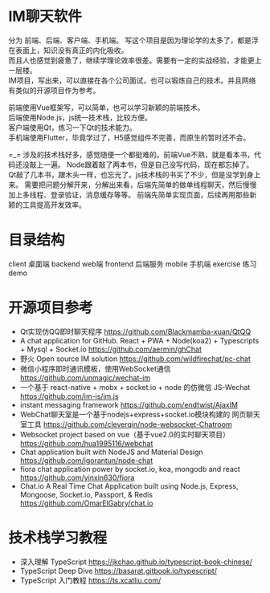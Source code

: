 # IM聊天软件
分为 前端、后端、客户端、手机端。
写这个项目是因为理论学的太多了，都是浮在表面上，知识没有真正的内化吸收。    
而且人也感觉到疲惫了，继续学理论效率很差。需要有一定的实战经验，才能更上一层楼。    
IM项目，写出来，可以直接在各个公司面试，也可以锻炼自己的技术。并且网络有类似的开源项目作为参考。    

前端使用Vue框架写，可以简单，也可以学习新颖的前端技术。     
后端使用Node.js，js统一技术栈，比较方便。   
客户端使用Qt，练习一下Qt的技术能力。    
手机端使用Flutter，毕竟学过了，H5感觉组件不完善，而原生的暂时还不会。   

=_= 涉及的技术栈好多，感觉随便一个都挺难的。前端Vue不熟，就是看本书，代码还没敲上一遍。
Node跟着敲了两本书，但是自己没写代码，现在都忘掉了。
Qt敲了几本书，跟木头一样，也忘光了。js技术栈的书买了不少，但是没学到身上来。
需要把问题分解开来，分解出来看，后端先简单的做单线程聊天，然后慢慢加上多线程、登录验证，消息缓存等等。
前端先简单实现页面，后续再用那些新颖的工具提高开发效率。

# 目录结构
client 桌面端
backend web端
frontend 后端服务
mobile 手机端
exercise 练习demo

# 开源项目参考
* Qt实现仿QQ即时聊天程序 https://github.com/Blackmamba-xuan/QtQQ
* A chat application for GitHub. React + PWA + Node(koa2) + Typescripts + Mysql + Socket.io https://github.com/aermin/ghChat
* 野火 Open source IM solution https://github.com/wildfirechat/pc-chat
* 微信小程序即时通讯模板，使用WebSocket通信 https://github.com/unmagic/wechat-im
* 一个基于 react-native + mobx + socket.io + node 的仿微信 JS-Wechat https://github.com/im-js/im.js
* instant messaging framework https://github.com/endtwist/AjaxIM
* WebChat聊天室是一个基于nodejs+express+socket.io模块构建的 网页聊天室工具 https://github.com/cleverqin/node-websocket-Chatroom
* Websocket project based on vue（基于vue2.0的实时聊天项目） https://github.com/hua1995116/webchat
* Chat application built with NodeJS and Material Design https://github.com/igorantun/node-chat
* fiora chat application power by socket.io, koa, mongodb and react  https://github.com/yinxin630/fiora
* Chat.io A Real Time Chat Application built using Node.js, Express, Mongoose, Socket.io, Passport, & Redis https://github.com/OmarElGabry/chat.io


# 技术栈学习教程
* 深入理解 TypeScript https://jkchao.github.io/typescript-book-chinese/
* TypeScript Deep Dive https://basarat.gitbook.io/typescript/
* TypeScript 入门教程 https://ts.xcatliu.com/
